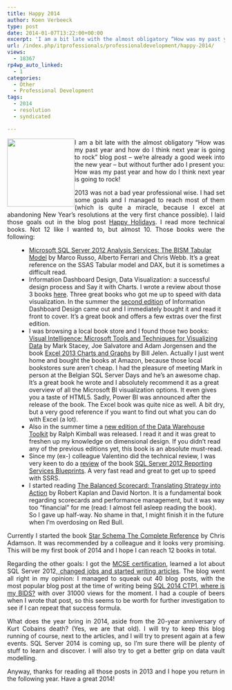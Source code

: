 ```yaml
---
title: Happy 2014
author: Koen Verbeeck
type: post
date: 2014-01-07T13:22:00+00:00
excerpt: 'I am a bit late with the almost obligatory “How was my past year and how do I think next year is going to rock” blog post – we’re already a good week into the new year – but without further ado I present you: How was my past year and how do I think&hellip;'
url: /index.php/itprofessionals/professionaldevelopment/happy-2014/
views:
  - 18367
rp4wp_auto_linked:
  - 1
categories:
  - Other
  - Professional Development
tags:
  - 2014
  - resolution
  - syndicated

---
```

<p style="text-align: justify;">
  <a href="/media/users/koenverbeeck/2014/champagne.jpg?mtime=1389043764"><img style="float: left;" alt="" src="/wp-content/uploads/users/koenverbeeck/2014/champagne.jpg?mtime=1389043764" width="156" height="157" /></a>
</p>

<p style="text-align: justify;">
  I am a bit late with the almost obligatory “How was my past year and how do I think next year is going to rock” blog post – we’re already a good week into the new year – but without further ado I present you: How was my past year and how do I think next year is going to rock!
</p>

<p style="text-align: justify;">
  <span style="text-align: justify;">2013 was not a bad year professional wise. I had set some goals and I managed to reach most of them (which is quite a miracle, because I excel at abandoning New Year’s resolutions at the very first chance possible). I laid those goals out in the blog post </span><a style="text-align: justify;" href="/index.php/ITProfessionals/other/happy-holidays">Happy Holidays</a><span style="text-align: justify;">. I read more technical books. Not 12 like I wanted to, but almost 10. Those books were the following:</span>
</p>

<ul style="margin-left: 20pt; list-style-position: outside;">
  <li>
    <a href="http://www.amazon.com/Microsoft-Server-2012-Analysis-Services/dp/0735658188/ref=sr_1_2?ie=UTF8&qid=1356599212&sr=8-2&keywords=tabular+modeling+ssas">Microsoft SQL Server 2012 Analysis Services: The BISM Tabular Model</a> by Marco Russo, Alberto Ferrari and Chris Webb. It’s a great reference on the SSAS Tabular model and DAX, but it is sometimes a difficult read.
  </li>
  <li>
    Information Dashboard Design, Data Visualization: a successful design process and Say it with Charts. I wrote a review about those 3 books <a href="/index.php/ITProfessionals/book-review/data-visualization-book-review">here</a>. Three great books who got me up to speed with data visualization. In the summer the <a href="http://www.amazon.com/Information-Dashboard-Design-At---Glance/dp/1938377001/ref=sr_1_1?ie=UTF8&qid=1389040589&sr=8-1">second edition</a> of Information Dashboard Design came out and I immediately bought it and read it front to cover. It’s a great book and offers a few extras over the first edition.
  </li>
  <li>
    I was browsing a local book store and I found those two books: <a href="http://www.amazon.com/Visual-Intelligence-Microsoft-Techniques-Visualizing/dp/1118388038/ref=sr_1_1?ie=UTF8&qid=1389040636&sr=8-1&keywords=mark+stacey">Visual Intelligence: Microsoft Tools and Techniques for Visualizing Data</a> by Mark Stacey, Joe Salvatore and Adam Jorgensen and the book <a href="http://www.amazon.com/Excel-Charts-Graphs-MrExcel-Library/dp/0789748622/ref=sr_1_3?ie=UTF8&qid=1389040735&sr=8-3&keywords=excel+charts">Excel 2013 Charts and Graphs</a> by Bill Jelen. Actually I just went home and bought the books at Amazon, because those local bookstores sure aren’t cheap. I had the pleasure of meeting Mark in person at the Belgian SQL Server Days and he’s an awesome chap. It’s a great book he wrote and I absolutely recommend it as a great overview of all the Microsoft BI visualization options. It even gives you a taste of HTML5. Sadly, Power BI was announced after the release of the book. The Excel book was quite nice as well. A bit dry, but a very good reference if you want to find out what you can do with Excel (a lot).
  </li>
  <li>
    Also in the summer time a <a href="http://www.amazon.com/The-Data-Warehouse-Toolkit-Dimensional/dp/1118530802/ref=sr_1_1?ie=UTF8&qid=1389040993&sr=8-1&keywords=data+warehouse+toolkit">new edition of the Data Warehouse Toolkit</a> by Ralph Kimball was released. I read it and it was great to freshen up my knowledge on dimensional design. If you didn’t read any of the previous editions yet, this book is an absolute must-read.
  </li>
  <li>
    Since my (ex-) colleague Valentino did the technical review, I was very keen to do a <a href="/index.php/DataMgmt/ssrs/reporting-services-blueprints">review</a> of the book <a href="http://www.packtpub.com/sql-server-2012-reporting-services-blueprints/book?utm_source=mention.com&utm_medium=link&utm_campaign=book_mention.com">SQL Server 2012 Reporting Services Blueprints</a>. A very fast read and great to get up to speed with SSRS.
  </li>
  <li>
    I started reading <a href="http://www.amazon.com/The-Balanced-Scorecard-Translating-Strategy/dp/0875846513/ref=sr_1_1?ie=UTF8&qid=1389041329&sr=8-1&keywords=balanced+scorecard">The Balanced Scorecard: Translating Strategy into Action</a> by Robert Kaplan and David Norton. It is a fundamental book regarding scorecards and performance management, but it was way too “financial” for me (read: I almost fell asleep reading the book). So I gave up half-way. No shame in that, I might finish it in the future when I’m overdosing on Red Bull.
  </li>
</ul>

<p style="text-align: justify;">
  Currently I started the book <a href="http://www.amazon.com/Star-Schema-The-Complete-Reference/dp/0071744320/ref=sr_1_1?ie=UTF8&qid=1389041477&sr=8-1&keywords=star+schema">Star Schema The Complete Reference</a> by Chris Adamson. It was recommended by a colleague and it looks very promising. This will be my first book of 2014 and I hope I can reach 12 books in total.
</p>

<p style="text-align: justify;">
  Regarding the other goals: I got the <a href="/index.php/DataMgmt/DBProgramming/MSSQLServer/how-i-prepared-mcse">MCSE certification</a>, learned a lot about SQL Server 2012,<a href="/index.php/ITProfessionals/other/the-times-they-are-a"> changed jobs and started writing articles</a>. The blog went all right in my opinion: I managed to squeak out 40 blog posts, with the most popular blog post at the time of writing being <a href="/index.php/DataMgmt/business-intelligence-1/sql-2014-ctp1-where-is">SQL 2014 CTP1, where is my BIDS?</a> with over 31000 views for the moment. I had a couple of beers when I wrote that post, so this seems to be worth for further investigation to see if I can repeat that success formula.
</p>

<p style="text-align: justify;">
  What does the year bring in 2014, aside from the 20-year anniversary of Kurt Cobains death? (Yes, we are that old). I will try to keep this blog running of course, next to the articles, and I will try to present again at a few events. SQL Server 2014 is coming up, so I’m sure there will be plenty of stuff to learn and discover. I will also try to get a better grip on data vault modelling.
</p>

<p style="text-align: justify;">
  Anyway, thanks for reading all those posts in 2013 and I hope you return in the following year. Have a great 2014!
</p>